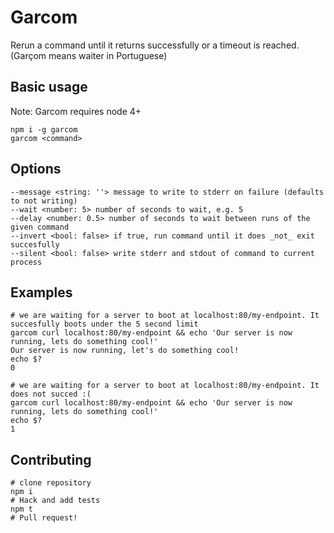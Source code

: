 Garcom
===

Rerun a command until it returns successfully or a timeout is reached. (Garçom means waiter in Portuguese)

Basic usage
---

Note: Garcom requires node 4+

```shell
npm i -g garcom
garcom <command>
```

Options
---

```shell
--message <string: ''> message to write to stderr on failure (defaults to not writing)
--wait <number: 5> number of seconds to wait, e.g. 5
--delay <number: 0.5> number of seconds to wait between runs of the given command
--invert <bool: false> if true, run command until it does _not_ exit succesfully
--silent <bool: false> write stderr and stdout of command to current process
```


Examples
---

```shell
# we are waiting for a server to boot at localhost:80/my-endpoint. It succesfully boots under the 5 second limit
garcom curl localhost:80/my-endpoint && echo 'Our server is now running, lets do something cool!'
Our server is now running, let's do something cool!
echo $?
0

# we are waiting for a server to boot at localhost:80/my-endpoint. It does not succed :(
garcom curl localhost:80/my-endpoint && echo 'Our server is now running, lets do something cool!'
echo $?
1
```

Contributing
---

```shell
# clone repository
npm i
# Hack and add tests
npm t
# Pull request!
```
